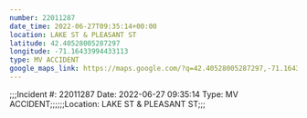 ```yaml
---
number: 22011287
date_time: 2022-06-27T09:35:14+00:00
location: LAKE ST & PLEASANT ST
latitude: 42.40528005287297
longitude: -71.16433994433113
type: MV ACCIDENT
google_maps_link: https://maps.google.com/?q=42.40528005287297,-71.16433994433113
---
```


;;;Incident #: 22011287   Date: 2022-06-27 09:35:14    Type: MV ACCIDENT;;;;;;Location: LAKE ST & PLEASANT ST;;;
